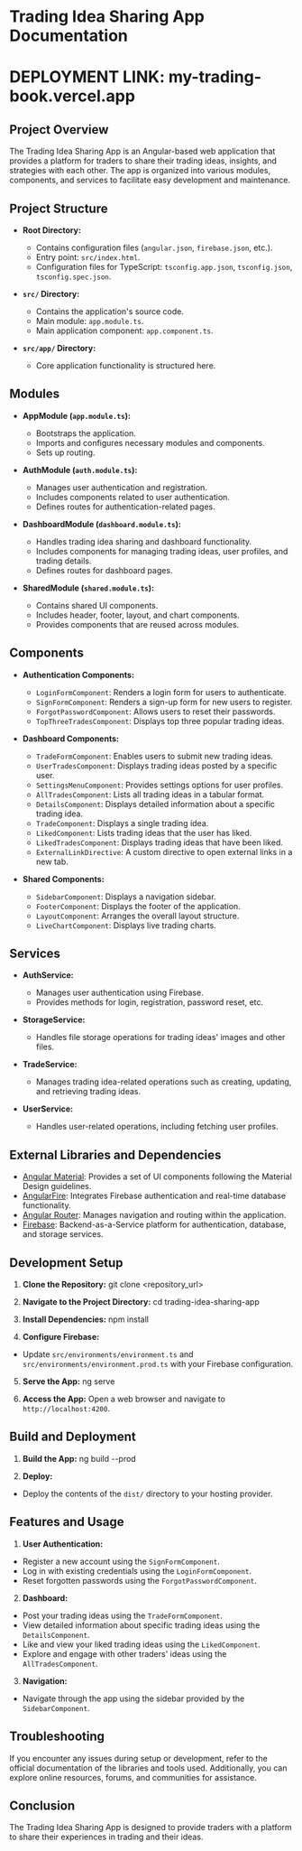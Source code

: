 # Trading Idea Sharing App Documentation
# DEPLOYMENT LINK: my-trading-book.vercel.app

## Project Overview

The Trading Idea Sharing App is an Angular-based web application that provides a platform for traders to share their trading ideas, insights, and strategies with each other. The app is organized into various modules, components, and services to facilitate easy development and maintenance.

## Project Structure

- **Root Directory:**

  - Contains configuration files (`angular.json`, `firebase.json`, etc.).
  - Entry point: `src/index.html`.
  - Configuration files for TypeScript: `tsconfig.app.json`, `tsconfig.json`, `tsconfig.spec.json`.

- **`src/` Directory:**

  - Contains the application's source code.
  - Main module: `app.module.ts`.
  - Main application component: `app.component.ts`.

- **`src/app/` Directory:**
  - Core application functionality is structured here.

## Modules

- **AppModule (`app.module.ts`):**

  - Bootstraps the application.
  - Imports and configures necessary modules and components.
  - Sets up routing.

- **AuthModule (`auth.module.ts`):**

  - Manages user authentication and registration.
  - Includes components related to user authentication.
  - Defines routes for authentication-related pages.

- **DashboardModule (`dashboard.module.ts`):**

  - Handles trading idea sharing and dashboard functionality.
  - Includes components for managing trading ideas, user profiles, and trading details.
  - Defines routes for dashboard pages.

- **SharedModule (`shared.module.ts`):**
  - Contains shared UI components.
  - Includes header, footer, layout, and chart components.
  - Provides components that are reused across modules.

## Components

- **Authentication Components:**

  - `LoginFormComponent`: Renders a login form for users to authenticate.
  - `SignFormComponent`: Renders a sign-up form for new users to register.
  - `ForgotPasswordComponent`: Allows users to reset their passwords.
  - `TopThreeTradesComponent`: Displays top three popular trading ideas.

- **Dashboard Components:**

  - `TradeFormComponent`: Enables users to submit new trading ideas.
  - `UserTradesComponent`: Displays trading ideas posted by a specific user.
  - `SettingsMenuComponent`: Provides settings options for user profiles.
  - `AllTradesComponent`: Lists all trading ideas in a tabular format.
  - `DetailsComponent`: Displays detailed information about a specific trading idea.
  - `TradeComponent`: Displays a single trading idea.
  - `LikedComponent`: Lists trading ideas that the user has liked.
  - `LikedTradesComponent`: Displays trading ideas that have been liked.
  - `ExternalLinkDirective`: A custom directive to open external links in a new tab.

- **Shared Components:**
  - `SidebarComponent`: Displays a navigation sidebar.
  - `FooterComponent`: Displays the footer of the application.
  - `LayoutComponent`: Arranges the overall layout structure.
  - `LiveChartComponent`: Displays live trading charts.

## Services

- **AuthService:**

  - Manages user authentication using Firebase.
  - Provides methods for login, registration, password reset, etc.

- **StorageService:**

  - Handles file storage operations for trading ideas' images and other files.

- **TradeService:**

  - Manages trading idea-related operations such as creating, updating, and retrieving trading ideas.

- **UserService:**
  - Handles user-related operations, including fetching user profiles.

## External Libraries and Dependencies

- [Angular Material](https://material.angular.io/): Provides a set of UI components following the Material Design guidelines.
- [AngularFire](https://firebaseopensource.com/projects/angular/angularfire2): Integrates Firebase authentication and real-time database functionality.
- [Angular Router](https://angular.io/guide/router): Manages navigation and routing within the application.
- [Firebase](https://firebase.google.com/): Backend-as-a-Service platform for authentication, database, and storage services.

## Development Setup

1. **Clone the Repository:**
   git clone <repository_url>

2. **Navigate to the Project Directory:**
   cd trading-idea-sharing-app

3. **Install Dependencies:**
   npm install

4. **Configure Firebase:**

- Update `src/environments/environment.ts` and `src/environments/environment.prod.ts` with your Firebase configuration.

5. **Serve the App:**
   ng serve

6. **Access the App:**
   Open a web browser and navigate to `http://localhost:4200`.

## Build and Deployment

1. **Build the App:**
   ng build --prod

2. **Deploy:**

- Deploy the contents of the `dist/` directory to your hosting provider.

## Features and Usage

1. **User Authentication:**

- Register a new account using the `SignFormComponent`.
- Log in with existing credentials using the `LoginFormComponent`.
- Reset forgotten passwords using the `ForgotPasswordComponent`.

2. **Dashboard:**

- Post your trading ideas using the `TradeFormComponent`.
- View detailed information about specific trading ideas using the `DetailsComponent`.
- Like and view your liked trading ideas using the `LikedComponent`.
- Explore and engage with other traders' ideas using the `AllTradesComponent`.

3. **Navigation:**

- Navigate through the app using the sidebar provided by the `SidebarComponent`.

## Troubleshooting

If you encounter any issues during setup or development, refer to the official documentation of the libraries and tools used. Additionally, you can explore online resources, forums, and communities for assistance.

## Conclusion

The Trading Idea Sharing App is designed to provide traders with a platform to share their experiences in trading and their ideas.
